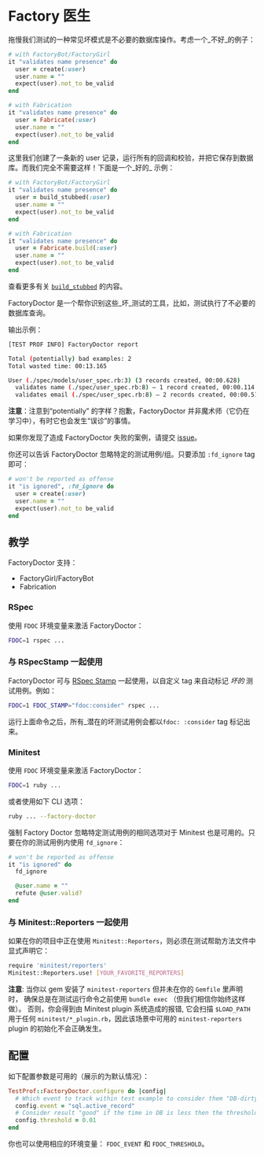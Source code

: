 # Factory 医生

拖慢我们测试的一种常见坏模式是不必要的数据库操作。考虑一个_不好_的例子：

```ruby
# with FactoryBot/FactoryGirl
it "validates name presence" do
  user = create(:user)
  user.name = ""
  expect(user).not_to be_valid
end

# with Fabrication
it "validates name presence" do
  user = Fabricate(:user)
  user.name = ""
  expect(user).not_to be_valid
end
```

这里我们创建了一条新的 user 记录，运行所有的回调和校验，并把它保存到数据库。而我们完全不需要这样！下面是一个_好的_ 示例：

```ruby
# with FactoryBot/FactoryGirl
it "validates name presence" do
  user = build_stubbed(:user)
  user.name = ""
  expect(user).not_to be_valid
end

# with Fabrication
it "validates name presence" do
  user = Fabricate.build(:user)
  user.name = ""
  expect(user).not_to be_valid
end
```

查看更多有关 [`build_stubbed`](https://robots.thoughtbot.com/use-factory-girls-build-stubbed-for-a-faster-test) 的内容。

FactoryDoctor 是一个帮你识别这些_坏_测试的工具，比如，测试执行了不必要的数据库查询。

输出示例：

```sh
[TEST PROF INFO] FactoryDoctor report

Total (potentially) bad examples: 2
Total wasted time: 00:13.165

User (./spec/models/user_spec.rb:3) (3 records created, 00:00.628)
  validates name (./spec/user_spec.rb:8) – 1 record created, 00:00.114
  validates email (./spec/user_spec.rb:8) – 2 records created, 00:00.514
```

**注意**：注意到“potentially” 的字样？抱歉，FactoryDoctor 并非魔术师（它仍在学习中），有时它也会发生“误诊”的事情。

如果你发现了造成 FactoryDoctor 失败的案例，请提交 [issue](https://github.com/test-prof/test-prof/issues)。

你还可以告诉 FactoryDoctor 忽略特定的测试用例/组。只要添加 `:fd_ignore` tag 即可：

```ruby
# won't be reported as offense
it "is ignored", :fd_ignore do
  user = create(:user)
  user.name = ""
  expect(user).not_to be_valid
end
```

## 教学

FactoryDoctor 支持：

- FactoryGirl/FactoryBot
- Fabrication

### RSpec

使用 `FDOC` 环境变量来激活 FactoryDoctor：

```sh
FDOC=1 rspec ...
```

### 与 RSpecStamp 一起使用

FactoryDoctor 可与 [RSpec Stamp](../recipes/rspec_stamp.md) 一起使用，以自定义 tag 来自动标记 _坏的_ 测试用例。例如：

```sh
FDOC=1 FDOC_STAMP="fdoc:consider" rspec ...
```

运行上面命令之后，所有_潜在的坏测试用例会都以`fdoc: :consider` tag 标记出来。

### Minitest

使用 `FDOC` 环境变量来激活 FactoryDoctor：

```sh
FDOC=1 ruby ...
```

或者使用如下 CLI 选项：

```sh
ruby ... --factory-doctor
```

强制 Factory Doctor 忽略特定测试用例的相同选项对于 Minitest 也是可用的。只要在你的测试用例内使用 `fd_ignore`：

```ruby
# won't be reported as offense
it "is ignored" do
  fd_ignore

  @user.name = ""
  refute @user.valid?
end
```

### 与 Minitest::Reporters 一起使用

如果在你的项目中正在使用 `Minitest::Reporters`，则必须在测试帮助方法文件中显式声明它：

```sh
require 'minitest/reporters'
Minitest::Reporters.use! [YOUR_FAVORITE_REPORTERS]
```

**注意**: 当你以 gem 安装了 `minitest-reporters` 但并未在你的 `Gemfile` 里声明时，
确保总是在测试运行命令之前使用 `bundle exec` （但我们相信你始终这样做）。
否则，你会得到由 Minitest plugin 系统造成的报错, 它会扫描 `$LOAD_PATH` 用于任何 `minitest/*_plugin.rb`，因此该场景中可用的 `minitest-reporters` plugin 的初始化不会正确发生。

## 配置

如下配置参数是可用的（展示的为默认情况）：

```ruby
TestProf::FactoryDoctor.configure do |config|
  # Which event to track within test example to consider them "DB-dirty"
  config.event = "sql.active_record"
  # Consider result "good" if the time in DB is less then the threshold
  config.threshold = 0.01
end
```

你也可以使用相应的环境变量： `FDOC_EVENT` 和 `FDOC_THRESHOLD`。
